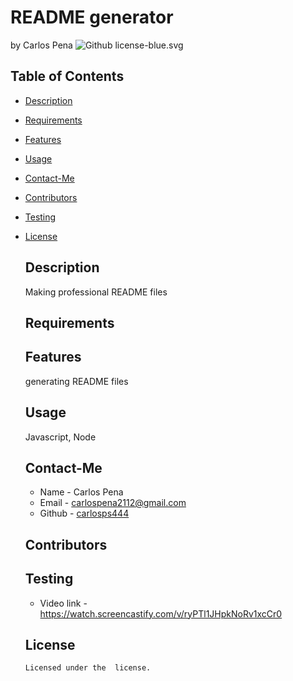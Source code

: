 # README generator
  by Carlos Pena
  ![Github license](https://img.shields.io/badge/license-)-blue.svg
  ## Table of Contents
  * [Description](#description)
  * [Requirements](#requirements)
  * [Features](#features)
  * [Usage](#usage)
  * [Contact-Me](#contact-me)
  * [Contributors](#contributors)
  * [Testing](#testing)
  
* [License](#license)

  ## Description
  Making professional README files
  ## Requirements
  
  ## Features
  generating README files
  ## Usage
  Javascript, Node
  ## Contact-Me
  * Name - Carlos Pena
  * Email - carlospena2112@gmail.com
  * Github - [carlosps444](https://github.com/carlosps444/)
  ## Contributors
  
  ## Testing
  * Video link - https://watch.screencastify.com/v/ryPTl1JHpkNoRv1xcCr0
  
    
  
  ## License
    
      
      Licensed under the  license.

